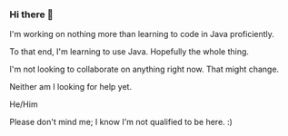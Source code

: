 ### Hi there 👋

I'm working on nothing more than learning to code in Java proficiently.

To that end, I'm learning to use Java. Hopefully the whole thing.

I'm not looking to collaborate on anything right now. That might change.

Neither am I looking for help yet.


He/Him

Please don't mind me; I know I'm not qualified to be here. :)
